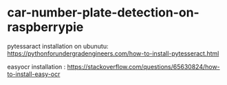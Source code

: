 # car-number-plate-detection-on-raspberrypie
pytessaract installation on ubunutu: https://pythonforundergradengineers.com/how-to-install-pytesseract.html

easyocr installation : https://stackoverflow.com/questions/65630824/how-to-install-easy-ocr
